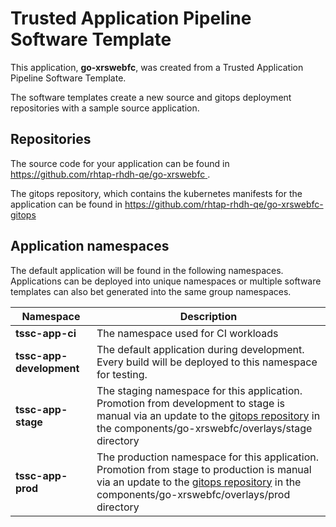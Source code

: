 # Trusted Application Pipeline Software Template

This application, **go-xrswebfc**, was created from a Trusted Application Pipeline Software Template.

The software templates create a new source and gitops deployment repositories with a sample source application. 

## Repositories

The source code for your application can be found in [https://github.com/rhtap-rhdh-qe/go-xrswebfc ](https://github.com/rhtap-rhdh-qe/go-xrswebfc ).
 
The gitops repository, which contains the kubernetes manifests for the application can be found in 
[https://github.com/rhtap-rhdh-qe/go-xrswebfc-gitops ](https://github.com/rhtap-rhdh-qe/go-xrswebfc-gitops ) 

## Application namespaces 

The default application will be found in the following namespaces. Applications can be deployed into unique namespaces or multiple software templates can also bet generated into the same group namespaces.  

|  Namespace   |  Description   |  
| -------- | -------- |
| **tssc-app-ci** | The namespace used for CI workloads |
| **tssc-app-development** | The default application during development. Every build will be deployed to this namespace for testing. |
| **tssc-app-stage** | The staging namespace for this application. Promotion from development to stage is manual via an update to the [gitops repository](https://github.com/rhtap-rhdh-qe/go-xrswebfc-gitops ) in the components/go-xrswebfc/overlays/stage directory |
| **tssc-app-prod** | The production namespace for this application. Promotion from stage to production is manual via an update to the [gitops repository](https://github.com/rhtap-rhdh-qe/go-xrswebfc-gitops ) in the components/go-xrswebfc/overlays/prod directory |